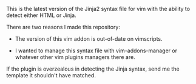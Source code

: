 This is the latest version of the Jinja2 syntax file for vim with the ability to detect either HTML or Jinja.

There are two reasons I made this repository:

- The version of this vim addon is out-of-date on vimscripts.

- I wanted to manage this syntax file with vim-addons-manager or whatever other vim plugins managers there are.

If the plugin is overzealous in detecting the Jinja syntax, send me the template it shouldn't have matched.
